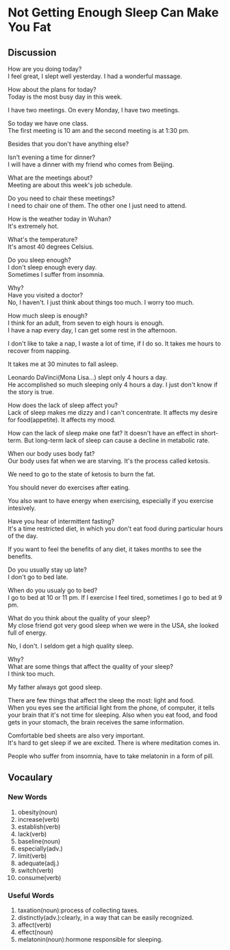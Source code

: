 # Not Getting Enough Sleep Can Make You Fat
## Discussion
How are you doing today?  
I feel great, I slept well yesterday. I had a wonderful massage.  

How about the plans for today?  
Today is the most busy day in this week.  

I have two meetings. On every Monday, I have two meetings.  

So today we have one class.  
The first meeting is 10 am and the second meeting is at 1:30 pm.  

Besides that you don't have anything else?  

Isn't evening a time for dinner?  
I will have a dinner with my friend who comes from Beijing.  

What are the meetings about?  
Meeting are about this week's job schedule.  

Do you need to chair these meetings?  
I need to chair one of them. The other one I just need to attend.   

How is the weather today in Wuhan?  
It's extremely hot.  

What's the temperature?  
It's amost 40 degrees Celsius.  

Do you sleep enough?  
I don't sleep enough every day.  
Sometimes I suffer from insomnia.  

Why?  
Have you visited a doctor?  
No, I haven't. I just think about things too much. I worry too much.   

How much sleep is enough?  
I think for an adult, from seven to eigh hours is enough.  
I have a nap every day, I can get some rest in the afternoon.  

I don't like to take a nap, I waste a lot of time, if I do so. It takes me hours to recover from napping.  

It takes me at 30 minutes to fall asleep.  

Leonardo DaVinci(Mona Lisa...) slept only 4 hours a day.  
He accomplished so much sleeping only 4 hours a day. I just don't know if the story is true.  

How does the lack of sleep affect you?  
Lack of sleep makes me dizzy and I can't concentrate. It affects my desire for food(appetite). It affects my mood.    

How can the lack of sleep make one fat? 
It doesn't have an effect in short-term. But long-term lack of sleep can cause a decline in metabolic rate.   

When our body uses body fat?  
Our body uses fat when we are starving. It's the process called ketosis. 

We need to go to the state of ketosis to burn the fat.  

You should never do exercises after eating.  

You also want to have energy when exercising, especially if you exercise intesively.  

Have you hear of intermittent fasting?  
It's a time restricted diet, in which you don't eat food during particular hours of the day.  

If you want to feel the benefits of any diet, it takes months to see the benefits.  

Do you usually stay up late?  
I don't go to bed late.  

When do you usualy go to bed?  
I go to bed at 10 or 11 pm. If I exercise I feel tired, sometimes I go to bed at 9 pm.  

What do you think about the quality of your sleep?  
My close friend got very good sleep when we were in the USA, she looked full of energy.  

No, I don't. I seldom get a high quality sleep.  

Why?  
What are some things that affect the quality of your sleep?  
I think too much.  

My father always got good sleep.  

There are few things that affect the sleep the most: light and food.  
When you eyes see the artificial light from the phone, of computer, it tells your brain that it's not time for sleeping. Also when you eat food, and food gets in your stomach, the brain receives the same information.  

Comfortable bed sheets are also very important.  
It's hard to get sleep if we are excited. There is where meditation comes in.  

People who suffer from insomnia, have to take melatonin in a form of pill.  

## Vocaulary
### New Words
1. obesity(noun)
1. increase(verb)
1. establish(verb)
1. lack(verb)
1. baseline(noun)
1. especially(adv.)
1. limit(verb)
1. adequate(adj.)
1. switch(verb)
1. consume(verb)

### Useful Words
1. taxation(noun):process of collecting taxes.
1. distinctly(adv.):clearly, in a way that can be easily recognized.  
1. affect(verb)
1. effect(noun)
1. melatonin(noun):hormone responsible for sleeping.
